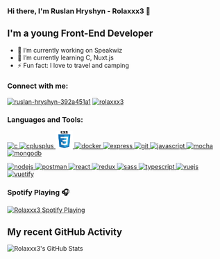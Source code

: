 ### Hi there, I'm Ruslan Hryshyn - Rolaxxx3 👋

## I'm a young Front-End Developer

- 🔭 I’m currently working on Speakwiz
- 🌱 I’m currently learning C, Nuxt.js
- ⚡ Fun fact: I love to travel and camping

<h3 align="left">Connect with me:</h3>
<p align="left">
<a href="https://linkedin.com/in/ruslan-hryshyn-392a451a1" target="blank"><img align="center" src="https://cdn.jsdelivr.net/npm/simple-icons@3.0.1/icons/linkedin.svg" alt="ruslan-hryshyn-392a451a1" height="30" width="40" /></a>
<a href="https://t.me/rolaxxx3" target="blank"><img align="center" src="https://cdn.jsdelivr.net/npm/simple-icons@v4/icons/telegram.svg" alt="rolaxxx3" height="30" width="40" /></a>
</p>


<h3 align="left">Languages and Tools:</h3>
<p align="left"> <a href="https://www.cprogramming.com/" target="_blank"> <img src="https://cdn.iconscout.com/icon/free/png-256/c-programming-569564.png" alt="c" width="40" height="40"/> </a> <a href="https://www.w3schools.com/cpp/" target="_blank"> <img src="https://user-images.githubusercontent.com/42747200/46140125-da084900-c26d-11e8-8ea7-c45ae6306309.png" alt="cplusplus" width="40" height="40"/> </a> <a href="https://www.w3schools.com/css/" target="_blank"> <img src="https://raw.githubusercontent.com/github/explore/6c6508f34230f0ac0d49e847a326429eefbfc030/topics/css/css.png" alt="css3" width="40" height="40"/> </a> <a href="https://www.docker.com/" target="_blank"> <img src="https://www.flaticon.com/svg/vstatic/svg/919/919853.svg?token=exp=1610748236~hmac=90d60de20a211d67ebe818e07cb8bd6e" alt="docker" width="40" height="40"/> </a> <a href="https://expressjs.com" target="_blank"> <img src="https://wsofter.ru/wp-content/uploads/2017/12/node-express.png" alt="express" width="40" height="40"/> </a> <a href="https://git-scm.com/" target="_blank"> <img src="https://www.vectorlogo.zone/logos/git-scm/git-scm-icon.svg" alt="git" width="40" height="40"/> </a> <a href="https://developer.mozilla.org/en-US/docs/Web/JavaScript" target="_blank"> <img src="https://www.freepnglogos.com/uploads/javascript-png/javascript-vector-logo-yellow-png-transparent-javascript-vector-12.png" alt="javascript" width="40" height="40"/> </a> <a href="https://mochajs.org" target="_blank"> <img src="https://www.vectorlogo.zone/logos/mochajs/mochajs-icon.svg" alt="mocha" width="40" height="40"/> </a> <a href="https://www.mongodb.com/" target="_blank"> <img src="https://w7.pngwing.com/pngs/241/983/png-transparent-mongodb-nosql-database-computer-icons-others-leaf-grass-fruit.png" alt="mongodb" width="40" height="40"/> </a></p>
<p align="left"><a href="https://nodejs.org" target="_blank"> <img src="https://cdn3.iconfinder.com/data/icons/popular-services-brands/512/node-512.png" alt="nodejs" width="40" height="40"/> </a> <a href="https://postman.com" target="_blank"> <img src="https://www.vectorlogo.zone/logos/getpostman/getpostman-icon.svg" alt="postman" width="40" height="40"/> </a> <a href="https://reactjs.org/" target="_blank"> <img src="https://cdn.iconscout.com/icon/free/png-256/react-1-282599.png" alt="react" width="40" height="40"/> </a> <a href="https://redux.js.org" target="_blank"> <img src="https://cdn.iconscout.com/icon/free/png-256/redux-283024.png" alt="redux" width="40" height="40"/> </a> <a href="https://sass-lang.com" target="_blank"> <img src="https://devicons.github.io/devicon/devicon.git/icons/sass/sass-original.svg" alt="sass" width="40" height="40"/> </a> <a href="https://www.typescriptlang.org/" target="_blank"> <img src="https://devicons.github.io/devicon/devicon.git/icons/typescript/typescript-original.svg" alt="typescript" width="40" height="40"/> </a> <a href="https://vuejs.org/" target="_blank"> <img src="https://devicons.github.io/devicon/devicon.git/icons/vuejs/vuejs-original-wordmark.svg" alt="vuejs" width="40" height="40"/> </a> <a href="https://vuetifyjs.com/en/" target="_blank"> <img src="https://bestofjs.org/logos/vuetify.svg" alt="vuetify" width="40" height="40"/> </a></p>
<p align="left">
<h3 align="left">Spotify Playing 🎧</h3>

[<img src="https://novatorem.rolaxxx3.vercel.app/api/spotify" alt="Rolaxxx3 Spotify Playing" width="350" />](https://open.spotify.com/user/31a57va5uxgsx5ixm2bw2x4uow5e)

</p>

## My recent GitHub Activity
<!--START_SECTION:waka-->
<!--END_SECTION:waka-->

<p align="left">
<img align="left" alt="Rolaxxx3's GitHub Stats" src="https://github-readme-stats-git-master.rolaxxx3.vercel.app/api?username=rolaxxx3&show_icons=true&theme=tokyonight" />
</p>
